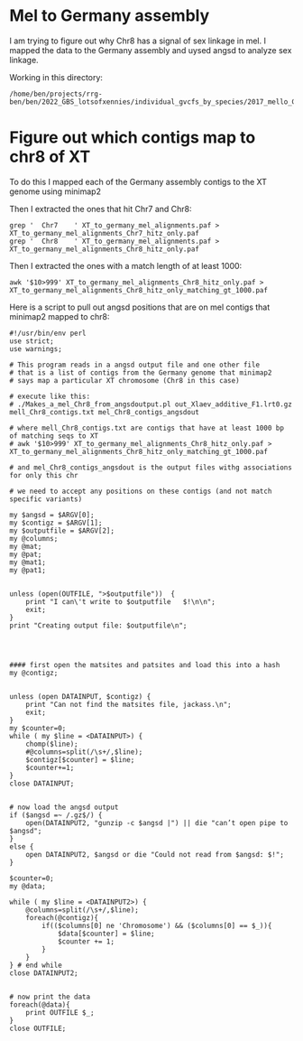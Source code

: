 # Mel to Germany assembly

I am trying to figure out why Chr8 has a signal of sex linkage in mel. I mapped the data to the Germany assembly and uysed angsd to analyze sex linkage.

Working in this directory:
```
/home/ben/projects/rrg-ben/ben/2022_GBS_lotsofxennies/individual_gvcfs_by_species/2017_mello_GBS/bamz_mapped_to_germany_mello
```
# Figure out which contigs map to chr8 of XT
To do this I mapped each of the Germany assembly contigs to the XT genome using minimap2

Then I extracted the ones that hit Chr7 and Chr8:
```
grep '	Chr7	' XT_to_germany_mel_alignments.paf > XT_to_germany_mel_alignments_Chr7_hitz_only.paf
grep '	Chr8	' XT_to_germany_mel_alignments.paf > XT_to_germany_mel_alignments_Chr8_hitz_only.paf
```

Then I extracted the ones with a match length of at least 1000:
```
awk '$10>999' XT_to_germany_mel_alignments_Chr8_hitz_only.paf > XT_to_germany_mel_alignments_Chr8_hitz_only_matching_gt_1000.paf
```

Here is a script to pull out angsd positions that are on mel contigs that minimap2 mapped to chr8:
```
#!/usr/bin/env perl
use strict;
use warnings;

# This program reads in a angsd output file and one other file
# that is a list of contigs from the Germany genome that minimap2
# says map a particular XT chromosome (Chr8 in this case)

# execute like this:
# ./Makes_a_mel_Chr8_from_angsdoutput.pl out_Xlaev_additive_F1.lrt0.gz mell_Chr8_contigs.txt mel_Chr8_contigs_angsdout

# where mell_Chr8_contigs.txt are contigs that have at least 1000 bp of matching seqs to XT
# awk '$10>999' XT_to_germany_mel_alignments_Chr8_hitz_only.paf > XT_to_germany_mel_alignments_Chr8_hitz_only_matching_gt_1000.paf

# and mel_Chr8_contigs_angsdout is the output files withg associations for only this chr

# we need to accept any positions on these contigs (and not match specific variants)

my $angsd = $ARGV[0];
my $contigz = $ARGV[1];
my $outputfile = $ARGV[2];
my @columns;
my @mat;
my @pat;
my @mat1;
my @pat1;


unless (open(OUTFILE, ">$outputfile"))  {
	print "I can\'t write to $outputfile   $!\n\n";
	exit;
}
print "Creating output file: $outputfile\n";




#### first open the matsites and patsites and load this into a hash
my @contigz;


unless (open DATAINPUT, $contigz) {
	print "Can not find the matsites file, jackass.\n";
	exit;
}
my $counter=0;
while ( my $line = <DATAINPUT>) {
	chomp($line);
	#@columns=split(/\s+/,$line);
	$contigz[$counter] = $line;
	$counter+=1;
}	
close DATAINPUT;


# now load the angsd output 
if ($angsd =~ /.gz$/) {
	open(DATAINPUT2, "gunzip -c $angsd |") || die "can’t open pipe to $angsd";
}
else {
	open DATAINPUT2, $angsd or die "Could not read from $angsd: $!";
}

$counter=0;
my @data;

while ( my $line = <DATAINPUT2>) {
	@columns=split(/\s+/,$line);
	foreach(@contigz){
		if(($columns[0] ne 'Chromosome') && ($columns[0] == $_)){
			$data[$counter] = $line;
			$counter += 1;
		}
	}	
} # end while
close DATAINPUT2;


# now print the data
foreach(@data){
	print OUTFILE $_;
}
close OUTFILE;
```
